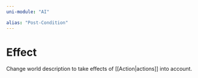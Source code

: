 ```yaml
---
uni-module: "AI"

alias: "Post-Condition"
---
```


# Effect

Change world description to take effects of [[Action|actions]] into account.
